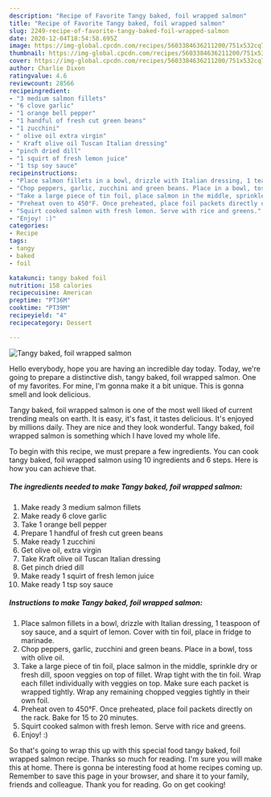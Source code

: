 ```yaml
---
description: "Recipe of Favorite Tangy baked, foil wrapped salmon"
title: "Recipe of Favorite Tangy baked, foil wrapped salmon"
slug: 2249-recipe-of-favorite-tangy-baked-foil-wrapped-salmon
date: 2020-12-04T18:54:58.695Z
image: https://img-global.cpcdn.com/recipes/5603384636211200/751x532cq70/tangy-baked-foil-wrapped-salmon-recipe-main-photo.jpg
thumbnail: https://img-global.cpcdn.com/recipes/5603384636211200/751x532cq70/tangy-baked-foil-wrapped-salmon-recipe-main-photo.jpg
cover: https://img-global.cpcdn.com/recipes/5603384636211200/751x532cq70/tangy-baked-foil-wrapped-salmon-recipe-main-photo.jpg
author: Charlie Dixon
ratingvalue: 4.6
reviewcount: 28566
recipeingredient:
- "3 medium salmon fillets"
- "6 clove garlic"
- "1 orange bell pepper"
- "1 handful of fresh cut green beans"
- "1 zucchini"
- " olive oil extra virgin"
- " Kraft olive oil Tuscan Italian dressing"
- "pinch dried dill"
- "1 squirt of fresh lemon juice"
- "1 tsp soy sauce"
recipeinstructions:
- "Place salmon fillets in a bowl, drizzle with Italian dressing, 1 teaspoon of soy sauce, and a squirt of lemon. Cover with tin foil, place in fridge to marinade."
- "Chop peppers, garlic, zucchini and green beans. Place in a bowl, toss with olive oil."
- "Take a large piece of tin foil, place salmon in the middle, sprinkle dry or fresh dill, spoon veggies on top of fillet. Wrap tight with the tin foil. Wrap each fillet individually with veggies on top. Make sure each packet is wrapped tightly. Wrap any remaining chopped veggies tightly in their own foil."
- "Preheat oven to 450°F. Once preheated, place foil packets directly on the rack. Bake for 15 to 20 minutes."
- "Squirt cooked salmon with fresh lemon. Serve with rice and greens."
- "Enjoy! :)"
categories:
- Recipe
tags:
- tangy
- baked
- foil

katakunci: tangy baked foil 
nutrition: 158 calories
recipecuisine: American
preptime: "PT36M"
cooktime: "PT39M"
recipeyield: "4"
recipecategory: Dessert

---
```



![Tangy baked, foil wrapped salmon](https://img-global.cpcdn.com/recipes/5603384636211200/751x532cq70/tangy-baked-foil-wrapped-salmon-recipe-main-photo.jpg)

Hello everybody, hope you are having an incredible day today. Today, we're going to prepare a distinctive dish, tangy baked, foil wrapped salmon. One of my favorites. For mine, I'm gonna make it a bit unique. This is gonna smell and look delicious.

Tangy baked, foil wrapped salmon is one of the most well liked of current trending meals on earth. It is easy, it's fast, it tastes delicious. It's enjoyed by millions daily. They are nice and they look wonderful. Tangy baked, foil wrapped salmon is something which I have loved my whole life.




To begin with this recipe, we must prepare a few ingredients. You can cook tangy baked, foil wrapped salmon using 10 ingredients and 6 steps. Here is how you can achieve that.

<!--inarticleads1-->

##### The ingredients needed to make Tangy baked, foil wrapped salmon:

1. Make ready 3 medium salmon fillets
1. Make ready 6 clove garlic
1. Take 1 orange bell pepper
1. Prepare 1 handful of fresh cut green beans
1. Make ready 1 zucchini
1. Get  olive oil, extra virgin
1. Take  Kraft olive oil Tuscan Italian dressing
1. Get pinch dried dill
1. Make ready 1 squirt of fresh lemon juice
1. Make ready 1 tsp soy sauce




<!--inarticleads2-->

##### Instructions to make Tangy baked, foil wrapped salmon:

1. Place salmon fillets in a bowl, drizzle with Italian dressing, 1 teaspoon of soy sauce, and a squirt of lemon. Cover with tin foil, place in fridge to marinade.
1. Chop peppers, garlic, zucchini and green beans. Place in a bowl, toss with olive oil.
1. Take a large piece of tin foil, place salmon in the middle, sprinkle dry or fresh dill, spoon veggies on top of fillet. Wrap tight with the tin foil. Wrap each fillet individually with veggies on top. Make sure each packet is wrapped tightly. Wrap any remaining chopped veggies tightly in their own foil.
1. Preheat oven to 450°F. Once preheated, place foil packets directly on the rack. Bake for 15 to 20 minutes.
1. Squirt cooked salmon with fresh lemon. Serve with rice and greens.
1. Enjoy! :)




So that's going to wrap this up with this special food tangy baked, foil wrapped salmon recipe. Thanks so much for reading. I'm sure you will make this at home. There is gonna be interesting food at home recipes coming up. Remember to save this page in your browser, and share it to your family, friends and colleague. Thank you for reading. Go on get cooking!
